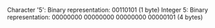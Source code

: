 Character '5': Binary representation: 00110101 (1 byte)
Integer 5: Binary representation: 00000000 00000000 00000000 00000101 (4 bytes)